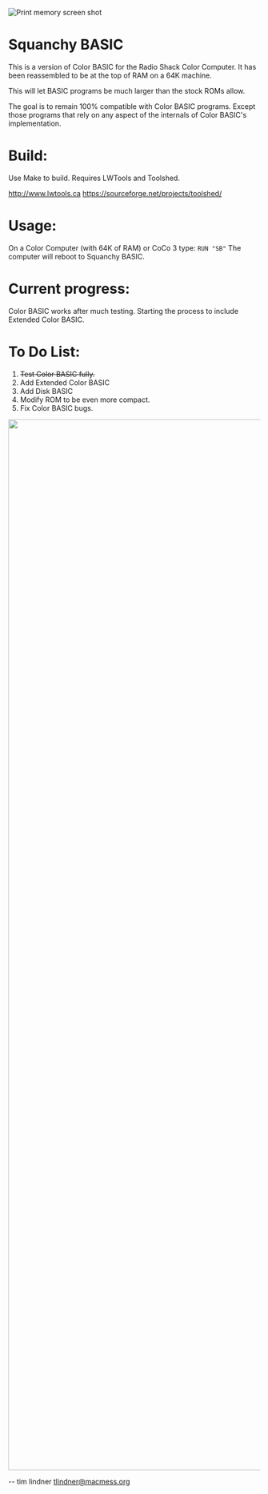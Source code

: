 ![Print memory screen shot](https://user-images.githubusercontent.com/3808/131069348-f74a8ee2-414b-41bf-a1ec-1d5e8fbf3736.png)

Squanchy BASIC
==============
This is a version of Color BASIC for the Radio Shack Color Computer. It has been reassembled to be at the top of RAM on a 64K machine.

This will let BASIC programs be much larger than the stock ROMs allow.

The goal is to remain 100% compatible with Color BASIC programs. Except those programs that rely on any aspect of the internals of Color BASIC's implementation.

Build:
======
Use Make to build. Requires LWTools and Toolshed.

http://www.lwtools.ca
https://sourceforge.net/projects/toolshed/

Usage:
======
On a Color Computer (with 64K of RAM) or CoCo 3 type:
```RUN "SB"```
The computer will reboot to Squanchy BASIC.

Current progress:
=================
Color BASIC works after much testing. Starting the process to include Extended Color BASIC.

To Do List:
===========
1. ~~Test Color BASIC fully.~~
2. Add Extended Color BASIC
3. Add Disk BASIC
4. Modify ROM to be even more compact.
5. Fix Color BASIC bugs.

<img src="https://github.com/tlindner/Squanchy-BASIC/files/7078124/Memory.Table.pdf" width="800px" height="2100px" />

--
tim lindner
tlindner@macmess.org
